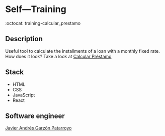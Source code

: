 # Self―Training
:octocat: training-calcular_prestamo

## Description
Useful tool to calculate the installments of a loan with a monthly fixed rate.  
How does it look? Take a look at [Calcular Préstamo](https://javierandresgp.github.io/training-calcular_prestamo/)

## Stack
* HTML
* CSS
* JavaScript
* React

## Software engineer
[Javier Andrés Garzón Patarroyo](https://www.javierandresgp.com)
